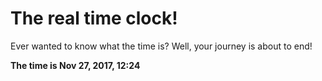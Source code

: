 # The real time clock!

Ever wanted to know what the time is? Well, your journey is about to end!

**The time is Nov 27, 2017, 12:24**